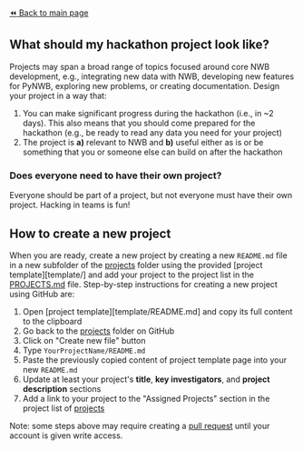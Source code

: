 [:rewind: Back to main page](../README.md)

## What should my hackathon project look like?

Projects may span a broad range of topics focused around core NWB development, e.g., integrating new data with NWB, developing new features for PyNWB, exploring new problems, or creating documentation. Design your project in a way that:
  1. You can make significant progress during the hackathon (i.e., in ~2 days). This also means that you should come prepared for the hackathon (e.g., be ready to read any data you need for your project)
  1. The project is **a)** relevant to NWB and **b)** useful either as is or be something that you or someone else can build on after the hackathon

### Does everyone need to have their own project?

Everyone should be part of a project, but not everyone must have their own project. Hacking in teams is fun!

## How to create a new project

When you are ready, create a new project by creating a new `README.md` file in a new subfolder of the [projects](.) folder using the provided [project template][template/] and add your project to the project list in the [PROJECTS.md](PROJECTS.md) file. Step-by-step instructions for creating a new project using GitHub are:

1. Open [project template][template/README.md] and copy its full content to the clipboard
1. Go back to the [projects](https://github.com/NeurodataWithoutBorders/nwb_hackathons/tree/master/HCK10_2021_Remote/projects) folder on GitHub
1. Click on "Create new file" button
1. Type `YourProjectName/README.md`
1. Paste the previously copied content of project template page into your new `README.md`
1. Update at least your project's **title**, **key investigators**, and **project description** sections
1. Add a link to your project to the "Assigned Projects" section in the project list of [projects](PROJECTS.md)

Note: some steps above may require creating a [pull request](https://help.github.com/articles/creating-a-pull-request/) until your account is given write access.

[project-description-template]: https://raw.githubusercontent.com/NeurodataWithoutBorders/nwb_hackathons/master/HCK10_2021_Remote/projects/template/README.md
